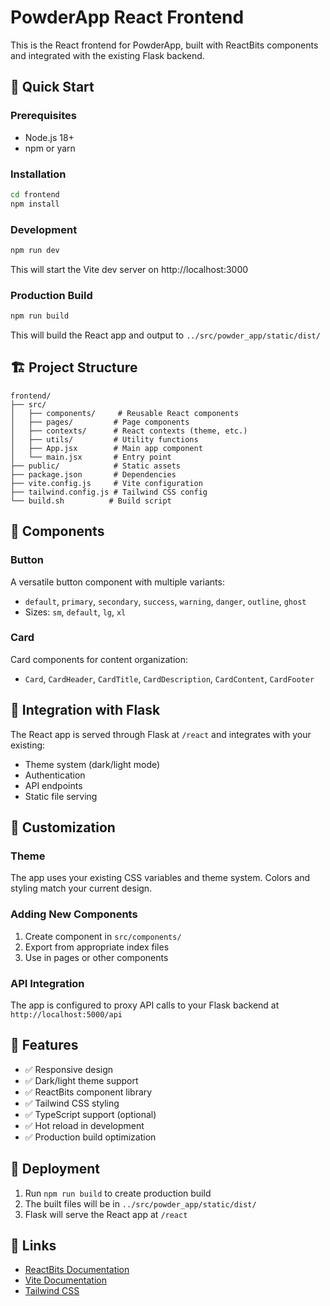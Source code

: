 # PowderApp React Frontend

This is the React frontend for PowderApp, built with ReactBits components and integrated with the existing Flask backend.

## 🚀 Quick Start

### Prerequisites
- Node.js 18+ 
- npm or yarn

### Installation
```bash
cd frontend
npm install
```

### Development
```bash
npm run dev
```
This will start the Vite dev server on http://localhost:3000

### Production Build
```bash
npm run build
```
This will build the React app and output to `../src/powder_app/static/dist/`

## 🏗️ Project Structure

```
frontend/
├── src/
│   ├── components/     # Reusable React components
│   ├── pages/         # Page components
│   ├── contexts/      # React contexts (theme, etc.)
│   ├── utils/         # Utility functions
│   ├── App.jsx        # Main app component
│   └── main.jsx       # Entry point
├── public/            # Static assets
├── package.json       # Dependencies
├── vite.config.js     # Vite configuration
├── tailwind.config.js # Tailwind CSS config
└── build.sh          # Build script
```

## 🎨 Components

### Button
A versatile button component with multiple variants:
- `default`, `primary`, `secondary`, `success`, `warning`, `danger`, `outline`, `ghost`
- Sizes: `sm`, `default`, `lg`, `xl`

### Card
Card components for content organization:
- `Card`, `CardHeader`, `CardTitle`, `CardDescription`, `CardContent`, `CardFooter`

## 🎯 Integration with Flask

The React app is served through Flask at `/react` and integrates with your existing:
- Theme system (dark/light mode)
- Authentication
- API endpoints
- Static file serving

## 🔧 Customization

### Theme
The app uses your existing CSS variables and theme system. Colors and styling match your current design.

### Adding New Components
1. Create component in `src/components/`
2. Export from appropriate index files
3. Use in pages or other components

### API Integration
The app is configured to proxy API calls to your Flask backend at `http://localhost:5000/api`

## 📱 Features

- ✅ Responsive design
- ✅ Dark/light theme support
- ✅ ReactBits component library
- ✅ Tailwind CSS styling
- ✅ TypeScript support (optional)
- ✅ Hot reload in development
- ✅ Production build optimization

## 🚀 Deployment

1. Run `npm run build` to create production build
2. The built files will be in `../src/powder_app/static/dist/`
3. Flask will serve the React app at `/react`

## 🔗 Links

- [ReactBits Documentation](https://reactbits.dev)
- [Vite Documentation](https://vitejs.dev)
- [Tailwind CSS](https://tailwindcss.com)
